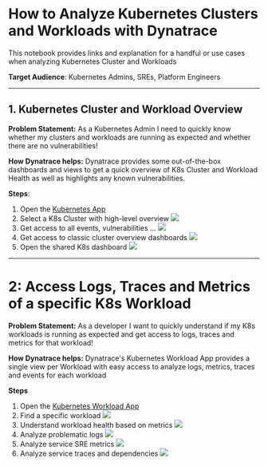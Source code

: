 # How to Analyze Kubernetes Clusters and Workloads with Dynatrace
This notebook provides links and explanation for a handful or use cases when analyzing Kubernetes Cluster and Workloads

**Target Audience**: Kubernetes Admins, SREs, Platform Engineers

---

## 1. Kubernetes Cluster and Workload Overview
**Problem Statement:** As a Kubernetes Admin I need to quickly know whether my clusters and workloads are running as expected and whether there are no vulnerabilities!

**How Dynatrace helps:** Dynatrace provides some out-of-the-box dashboards and views to get a quick overview of K8s Cluster and Workload Health as well as highlights any known vulnerabilities.

**Steps**:
1. Open the [Kubernetes App](https://wkf10640.apps.dynatrace.com/ui/apps/dynatrace.classic.kubernetes/ui/kubernetes)
2. Select a K8s Cluster with high-level overview ![](https://raw.githubusercontent.com/dynatrace-perfclinics/dynatrace-getting-started/main/images/howto_k8s_overview.png)
3. Get access to all events, vulnerabilities ... ![](https://raw.githubusercontent.com/dynatrace-perfclinics/dynatrace-getting-started/main/images/howto_k8s_overview_2.png)
4. Get access to classic cluster overview dashboards ![](https://raw.githubusercontent.com/dynatrace-perfclinics/dynatrace-getting-started/main/images/howto_k8s_classicdashboard.png)
4. Open the shared K8s dashboard ![](https://raw.githubusercontent.com/dynatrace-perfclinics/dynatrace-getting-started/main/images/howto_k8s_dashboard_new.png)

---

# 2: Access Logs, Traces and Metrics of a specific K8s Workload
**Problem Statement:** As a developer I want to quickly understand if my K8s workloads is running as expected and get access to logs, traces and metrics for that workload!

**How Dynatrace helps:** Dynatrace's Kubernetes Workload App provides a single view per Workload with easy access to analyze logs, metrics, traces and events for each workload

**Steps**
1. Open the [Kubernetes Workload App](https://wkf10640.apps.dynatrace.com/ui/apps/dynatrace.classic.kubernetes.workloads)
2. Find a specific workload ![](https://raw.githubusercontent.com/dynatrace-perfclinics/dynatrace-getting-started/main/images/howto_k8sworkload_findworkload.png)
2. Understand workload health based on metrics ![](https://raw.githubusercontent.com/dynatrace-perfclinics/dynatrace-getting-started/main/images/howto_k8sworkload_workloadmetrics.png)
3. Analyze problematic logs ![](https://raw.githubusercontent.com/dynatrace-perfclinics/dynatrace-getting-started/main/images/howto_k8sworkload_logsevents.png)
4. Analyze service SRE metrics ![](https://raw.githubusercontent.com/dynatrace-perfclinics/dynatrace-getting-started/main/images/howto_k8sworkload_findservice.png)
5. Analyze service traces and dependencies ![](https://raw.githubusercontent.com/dynatrace-perfclinics/dynatrace-getting-started/main/images/howto_k8sworkload_svcdetails.png)
